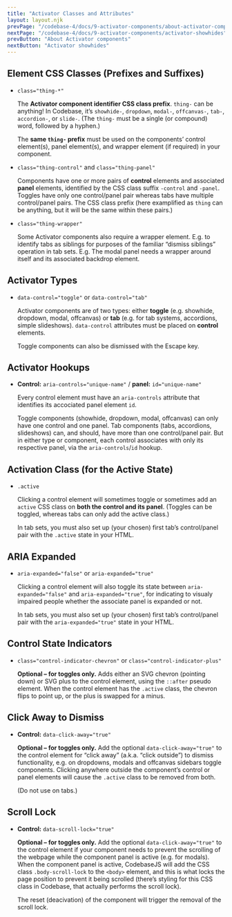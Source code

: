 ```yaml
---
title: "Activator Classes and Attributes"
layout: layout.njk
prevPage: "/codebase-4/docs/9-activator-components/about-activator-components"
nextPage: "/codebase-4/docs/9-activator-components/activator-showhides"
prevButton: "About Activator components"
nextButton: "Activator showhides"
---
```


## Element CSS Classes (Prefixes and Suffixes)

* `class="thing-*"`
  
    The **Activator component identifier CSS class prefix**. `thing-` can be anything! In Codebase, it’s `showhide-`, `dropdown`, `modal-`, `offcanvas-`, `tab-`, `accordion-`, or `slide-`. (The `thing-` must be a single (or compound) word, followed by a hyphen.)
    
    The **same `thing-` prefix** must be used on the components’ control element(s), panel element(s), and wrapper element (if required) in your component.

* `class="thing-control"` and `class="thing-panel"`

    Components have one or more pairs of **control** elements and associated **panel** elements, identified by the CSS class suffix `-control` and `-panel`. Toggles have only one control/panel pair whereas tabs have multiple control/panel pairs. The CSS class prefix (here examplified as `thing` can be anything, but it will be the same within these pairs.)

* `class="thing-wrapper"`

    Some Activator components also require a wrapper element. E.g. to identify tabs as siblings for purposes of the familiar “dismiss siblings” operation in tab sets. E.g. The modal panel needs a wrapper around itself and its associated backdrop element.

## Activator Types

* `data-control="toggle"` or `data-control="tab"`

    Activator components are of two types: either **toggle** (e.g. showhide, dropdown, modal, offcanvas) or **tab** (e.g. for tab systems, accordions, simple slideshows). `data-control` attributes must be placed on **control** elements.

    <p class="bl-heavy b-color-secondary p-2 bg-color-secondary-alt">Toggle components can also be dismissed with the Escape key.</p>

## Activator Hookups

* **Control:** `aria-controls="unique-name"` / **panel:** `id="unique-name"`

    Every control element must have an `aria-controls` attribute that identifies its accociated panel element `id`.

    <p class="bl-heavy b-color-secondary p-2 bg-color-secondary-alt">Toggle components (showhide, dropdown, modal, offcanvas) can only have one control and one panel. Tab components (tabs, accordions, slideshows) can, and should, have more than one control/panel pair. But in either type or component, each control associates with only its respective panel, via the <code>aria-controls</code>/<code>id</code> hookup.</p>

## Activation Class (for the Active State)

* `.active`

    Clicking a control element will sometimes toggle or sometimes add an `active` CSS class on **both the control and its panel**. (Toggles can be toggled, whereas tabs can only add the active class.)
    
    <p class="bl-heavy b-color-warning p-2 bg-color-warning-alt">In tab sets, you must also set up (your chosen) first tab’s control/panel pair with the <code>.active</code> state in your HTML.</p>
    

## ARIA Expanded

* `aria-expanded="false"` or `aria-expanded="true"`

    Clicking a control element will also toggle its state between `aria-expanded="false"` and `aria-expanded="true"`, for indicating to visualy impaired people whether the associate panel is expanded or not.

    <p class="bl-heavy b-color-warning p-2 bg-color-warning-alt">In tab sets, you must also set up (your chosen) first tab’s control/panel pair with the <code>aria-expanded="true"</code> state in your HTML.</p>

## Control State Indicators

* `class="control-indicator-chevron"` or `class="control-indicator-plus"`

    **Optional – for toggles only.** Adds either an SVG chevron (pointing down) or SVG plus to the control element, using the `::after` pseudo element. When the control element has the `.active` class, the chevron flips to point up, or the plus is swapped for a minus.

## Click Away to Dismiss

* **Control:** `data-click-away="true"`

    **Optional – for toggles only.** Add the optional `data-click-away="true"` to the control element for “click away” (a.k.a. “click outside”) to dismiss functionality, e.g. on dropdowns, modals and offcanvas sidebars toggle components. Clicking anywhere outside the component’s control or panel elements will cause the `.active` class to be removed from both.
    
    (Do not use on tabs.)

## Scroll Lock

* **Control:** `data-scroll-lock="true"`

    **Optional – for toggles only.** Add the optional `data-click-away="true"` to the control element if your component needs to prevent the scrolling of the webpage while the component panel is active (e.g. for modals). When the component panel is active, CodebaseJS will add the CSS class `.body-scroll-lock` to the `<body>` element, and this is what locks the page position to prevent it being scrolled (there’s styling for this CSS class in Codebase, that actually performs the scroll lock).
    
    The reset (deacivation) of the component will trigger the removal of the scroll lock.